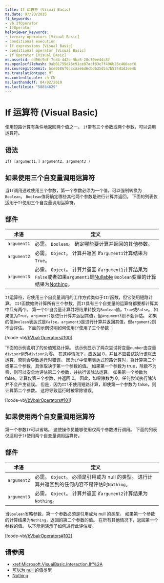```yaml
---
title: If 运算符 (Visual Basic)
ms.date: 07/20/2015
f1_keywords:
- vb.IfOperator
- IfOperator
helpviewer_keywords:
- ternary operators [Visual Basic]
- conditional execution
- If expressions [Visual Basic]
- conditional operator [Visual Basic]
- If Operator [Visual Basic]
ms.assetid: dd56c9df-7cd4-442c-9ba6-20c70ee44c8f
ms.openlocfilehash: 9ab01755d75c91ce87acf83e7f406b26c466aef6
ms.sourcegitcommit: bce0586f0cccaae6d6cbd625d5a7b824d1d3de4b
ms.translationtype: MT
ms.contentlocale: zh-CN
ms.lasthandoff: 04/02/2019
ms.locfileid: "58834629"
---
```

# <a name="if-operator-visual-basic"></a>If 运算符 (Visual Basic)
使用短路计算有条件地返回两个值之一。 `If`带有三个参数或两个参数，可以调用运算符。  
  
## <a name="syntax"></a>语法  
  
```  
If( [argument1,] argument2, argument3 )  
```  
  
## <a name="if-operator-called-with-three-arguments"></a>如果使用三个自变量调用运算符  
 当`If`调用通过使用三个参数，第一个参数必须为一个值，可以强制转换为`Boolean`。 `Boolean`值将确定哪些其他两个参数是进行计算并返回。 下面的列表仅适用于`If`使用三个自变量调用运算符。  
  
## <a name="parts"></a>部件  
  
|术语|定义|  
|---|---|  
|`argument1`|必需。 `Boolean`。 确定哪些要计算并返回的其他参数。|  
|`argument2`|必需。 `Object`。 计算并返回 if`argument1`计算结果为`True`。|  
|`argument3`|必需。 `Object`。 计算并返回 if`argument1`计算结果为`False`或者如果`argument1`是[Nullable](../../../visual-basic/programming-guide/language-features/data-types/nullable-value-types.md) `Boolean`变量的计算结果为[Nothing](../../../visual-basic/language-reference/nothing.md)。|  
  
 `If`运算符，它使用三个自变量调用的工作方式类似于`IIf`函数，但它使用短路计算。 `IIf`函数始终计算所有三个参数，而`If`具有三个自变量的运算符都要都计算其中只有两个。 第一个`If`自变量计算并将结果转换为`Boolean`值，`True`或`False`。 如果值为`True`，`argument2`是进行计算并返回其值，但`argument3`则不会评估。 如果的值`Boolean`表达式是`False`，`argument3`是进行计算并返回其值，但`argument2`则不会评估。 下面的示例说明如何使用`If`使用了三个参数：  
  
 [!code-vb[VbVbalrOperators#100](~/samples/snippets/visualbasic/VS_Snippets_VBCSharp/VbVbalrOperators/VB/Class4.vb#100)]  
  
 下面的示例说明了的价值短路计算。 该示例显示了两次尝试将变量`number`由变量`divisor`例外`divisor`为零。 在这种情况下，应返回 0，并且不应尝试执行该除法运算，否则会导致运行时错误。 因为`If`中使用表达式短路计算时，将计算第二个或第三个参数，具体取决于第一个参数的值。 如果第一个参数为 true，除数不为零，则可以安全地评估第二个参数，并执行该除法运算。 如果第一个参数为 false，计算仅第三个参数，并返回 0。 因此，如果除数为 0，任何尝试执行除法并不会产生错误。 但是，因为`IIf`不使用短路计算，即使第一个参数为 false，则计算第二个参数。 这将导致运行时被零除错误。  
  
 [!code-vb[VbVbalrOperators#101](~/samples/snippets/visualbasic/VS_Snippets_VBCSharp/VbVbalrOperators/VB/Class4.vb#101)]  
  
## <a name="if-operator-called-with-two-arguments"></a>如果使用两个自变量调用运算符  
 第一个参数`If`可以省略。 这使操作员能够使用仅两个参数进行调用。 下面的列表仅适用于`If`使用两个自变量调用运算符。  
  
## <a name="parts"></a>部件  
  
|术语|定义|  
|---|---|  
|`argument2`|必需。 `Object`。 必须是引用或为 null 的类型。 进行计算并返回到的任何内容不是评估时`Nothing`。|  
|`argument3`|必需。 `Object`。 计算并返回 if`argument2`计算结果为`Nothing`。|  
  
 当`Boolean`省略参数，第一个参数必须是引用或为 null 的类型。 如果第一个参数的计算结果为`Nothing`，返回的第二个参数的值。 在所有其他情况下，返回第一个参数的值。 以下示例演示了如何进行此评估版。  
  
 [!code-vb[VbVbalrOperators#102](~/samples/snippets/visualbasic/VS_Snippets_VBCSharp/VbVbalrOperators/VB/Class4.vb#102)]  
  
## <a name="see-also"></a>请参阅

- <xref:Microsoft.VisualBasic.Interaction.IIf%2A>
- [可以为 null 的值类型](../../../visual-basic/programming-guide/language-features/data-types/nullable-value-types.md)
- [Nothing](../../../visual-basic/language-reference/nothing.md)
